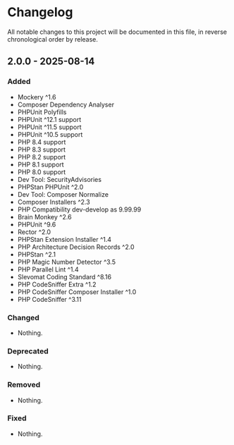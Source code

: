 # Changelog

All notable changes to this project will be documented in this file,
in reverse chronological order by release.

## 2.0.0 - 2025-08-14

### Added

- Mockery ^1.6
- Composer Dependency Analyser
- PHPUnit Polyfills
- PHPUnit ^12.1 support
- PHPUnit ^11.5 support
- PHPUnit ^10.5 support
- PHP 8.4 support
- PHP 8.3 support
- PHP 8.2 support
- PHP 8.1 support
- PHP 8.0 support
- Dev Tool: SecurityAdvisories
- PHPStan PHPUnit ^2.0
- Dev Tool: Composer Normalize
- Composer Installers ^2.3
- PHP Compatibility dev-develop as 9.99.99
- Brain Monkey ^2.6
- PHPUnit ^9.6
- Rector ^2.0
- PHPStan Extension Installer ^1.4
- PHP Architecture Decision Records ^2.0
- PHPStan ^2.1
- PHP Magic Number Detector ^3.5
- PHP Parallel Lint ^1.4
- Slevomat Coding Standard ^8.16
- PHP CodeSniffer Extra ^1.2
- PHP CodeSniffer Composer Installer ^1.0
- PHP CodeSniffer ^3.11

### Changed

- Nothing.

### Deprecated

- Nothing.

### Removed

- Nothing.

### Fixed

- Nothing.

